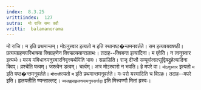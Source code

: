 ```yaml
---
index:  8.3.25
vrittiindex:  127
sutra:  मो राजि समः क्वौ
vritti:  balamanorama 
---
```


मो राजि। म इति प्रथमान्तम्। मोऽनुस्वार इत्यतो म इति स्थानष्ट�न्तमनवर्तते। सम इत्यवयवषष्ठी। प्रत्ययग्रहणपरिभाषया क्विग्रहणेन क्विप्प्रत्ययान्तलाभः। तदाह--क्विबन्त इत्यादिना। म एवेति। न त्वनुस्वार इत्यर्थः। मस्य मविधानमनुस्वारनिवृत्त्यर्थमिति भावः। सम्राडिति। राजृ दीप्तौ सम्पूर्वात्सत्सूद्विषद्रुहेत्यादिना क्विप्। व्रश्चेति षत्वम्। जश्त्वेन डत्वम्। चर्त्वम्। अत्र मोऽस्वारो न भवति। हे मपरे वा। `मोऽनुस्वार` इत्यतो `म` इति षष्ठ�न्तमनुवर्तते। `मोराजी`त्यतो `म` इति प्रथमान्तमनुवर्तते। मः परो यस्मादिति च विग्रहः। तदाह--मपरे इति। हृलयतीति ण्यन्ताल्लट्। `ज्वलह्लसहृलनमामनुपसर्गाद्वा` इति मित्त्वण्णौ मितां ह्रस्वः। 

